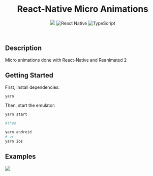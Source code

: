 <p align="center">
  <h1 align="center"> React-Native Micro Animations </h1>
  <p align="center">
  <img src="https://img.shields.io/static/v1?label=&message=MIT&color=FF0&style=for-the-badge&logo=ghost"/>
  <img alt="React Native" src="https://img.shields.io/badge/react_native%20-%2320232a.svg?&style=for-the-badge&logo=react&logoColor=%2361DAFB"/>
  <img alt="TypeScript" src="https://img.shields.io/badge/typescript%20-%23007ACC.svg?&style=for-the-badge&logo=typescript&logoColor=white"/>
</p>
<br>

## Description

Micro animations done with React-Native and Reanimated 2

## Getting Started

First, install dependencies:

```bash
yarn
```

Then, start the emulator:

```bash
yarn start

#then

yarn android
# or
yarn ios
```

## Examples

![](gifs/SliderScreenGif.gif)
